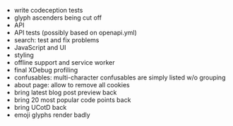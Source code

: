 * write codeception tests
* glyph ascenders being cut off
* API
* API tests (possibly based on openapi.yml)
* search: test and fix problems
* JavaScript and UI
* styling
* offline support and service worker
* final XDebug profiling
* confusables: multi-character confusables are simply listed w/o grouping
* about page: allow to remove all cookies
* bring latest blog post preview back
* bring 20 most popular code points back
* bring UCotD back
* emoji glyphs render badly
